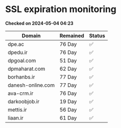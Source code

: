 # SSL expiration monitoring

**Checked on 2024-05-04 04:23**

| Domain | Remained | Status       |
|--------|----------|--------------|
| dpe.ac     | 76 Day   | ✅ |
| dpedu.ir     | 76 Day   | ✅ |
| dpgoal.com     | 51 Day   | ✅ |
| dpmaharat.com     | 62 Day   | ✅ |
| borhanbs.ir     | 77 Day   | ✅ |
| danesh-online.com     | 77 Day   | ✅ |
| ava-crm.ir     | 76 Day   | ✅ |
| darkoobjob.ir     | 19 Day   | ✅ |
| mettis.ir     | 56 Day   | ✅ |
| liaan.ir     | 61 Day   | ✅ |
